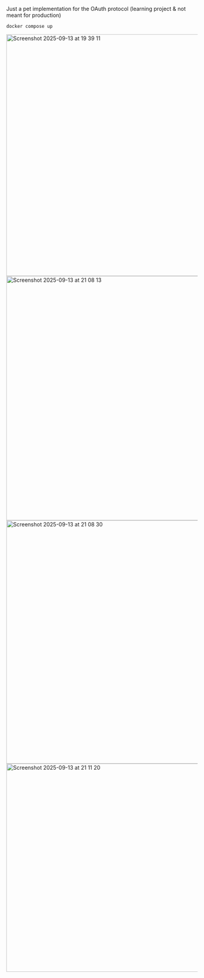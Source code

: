 Just a pet implementation for the OAuth protocol (learning project & not meant for production)


```
docker compose up
```

 <img width="1437" height="637" alt="Screenshot 2025-09-13 at 19 39 11" src="https://github.com/user-attachments/assets/d58291b7-427d-4585-9242-856d490c8455" />

 <img width="1438" height="644" alt="Screenshot 2025-09-13 at 21 08 13" src="https://github.com/user-attachments/assets/1d2b059d-585d-44e5-bda1-c975b2ea33e4" />
 
 <img width="1438" height="641" alt="Screenshot 2025-09-13 at 21 08 30" src="https://github.com/user-attachments/assets/83a79d39-3815-4652-a058-a6556a1ea7a9" />

<img width="1388" height="549" alt="Screenshot 2025-09-13 at 21 11 20" src="https://github.com/user-attachments/assets/58c6973a-ea69-4bfb-9cd2-4bf351776852" />
